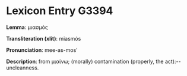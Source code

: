 # Lexicon Entry G3394

**Lemma**: μιασμός

**Transliteration (xlit)**: miasmós

**Pronunciation**: mee-as-mos'

**Description**:
from μιαίνω; (morally) contamination (properly, the act):--uncleanness.
